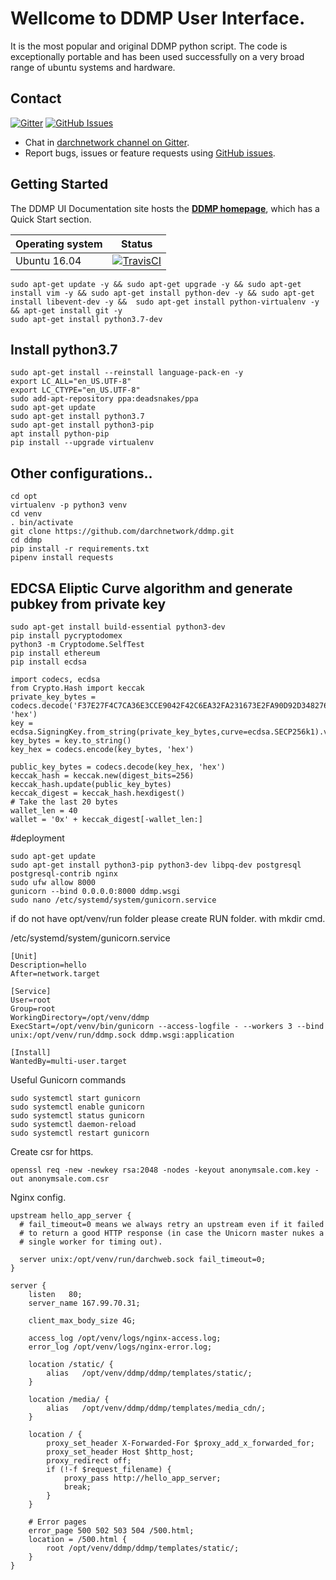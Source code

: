 # Wellcome to DDMP User Interface.

It is the most popular and original DDMP python script. The code is exceptionally portable and has been used successfully on a very broad range of ubuntu systems and hardware.

## Contact

[![Gitter](https://img.shields.io/gitter/room/nwjs/nw.js.svg)](https://gitter.im/darchnetwork/)
[![GitHub Issues](https://img.shields.io/badge/open%20issues-0-yellow.svg)](https://github.com/darchnetwork/ddmp/issues)

- Chat in [darchnetwork channel on Gitter](https://gitter.im/darchnetwork).
- Report bugs, issues or feature requests using [GitHub issues](https://github.com/darchnetwork/ddmp/issues).



## Getting Started

The DDMP UI Documentation site hosts the **[DDMP homepage](http://anonymsale.com/)**, which
has a Quick Start section.

Operating system | Status
---------------- | ----------
Ubuntu 16.04 | [![TravisCI](https://img.shields.io/badge/build-passing-brightgreen.svg)](https://travis-ci.org/darchnetwork/darchnetwork-github)


```shell
sudo apt-get update -y && sudo apt-get upgrade -y && sudo apt-get install vim -y && sudo apt-get install python-dev -y && sudo apt-get install libevent-dev -y &&  sudo apt-get install python-virtualenv -y && apt-get install git -y
sudo apt-get install python3.7-dev
```

## Install python3.7

```shell
sudo apt-get install --reinstall language-pack-en -y
export LC_ALL="en_US.UTF-8"
export LC_CTYPE="en_US.UTF-8"
sudo add-apt-repository ppa:deadsnakes/ppa
sudo apt-get update
sudo apt-get install python3.7
sudo apt-get install python3-pip
apt install python-pip
pip install --upgrade virtualenv
```


## Other configurations..

```shell
cd opt
virtualenv -p python3 venv
cd venv
. bin/activate
git clone https://github.com/darchnetwork/ddmp.git
cd ddmp
pip install -r requirements.txt
pipenv install requests
```

## EDCSA Eliptic Curve algorithm and generate pubkey from private key
```shell
sudo apt-get install build-essential python3-dev
pip install pycryptodomex
python3 -m Cryptodome.SelfTest
pip install ethereum
pip install ecdsa
```

```python3
import codecs, ecdsa
from Crypto.Hash import keccak
private_key_bytes = codecs.decode('F37E27F4C7CA36E3CCE9042F42C6EA32FA231673E2FA90D92D348276460BE488', 'hex')
key = ecdsa.SigningKey.from_string(private_key_bytes,curve=ecdsa.SECP256k1).verifying_key
key_bytes = key.to_string()
key_hex = codecs.encode(key_bytes, 'hex')

public_key_bytes = codecs.decode(key_hex, 'hex')
keccak_hash = keccak.new(digest_bits=256)
keccak_hash.update(public_key_bytes)
keccak_digest = keccak_hash.hexdigest()
# Take the last 20 bytes
wallet_len = 40
wallet = '0x' + keccak_digest[-wallet_len:]
```





#deployment



```shell
sudo apt-get update
sudo apt-get install python3-pip python3-dev libpq-dev postgresql postgresql-contrib nginx
sudo ufw allow 8000
gunicorn --bind 0.0.0.0:8000 ddmp.wsgi
sudo nano /etc/systemd/system/gunicorn.service
```

if do not have opt/venv/run folder please create RUN folder. with mkdir cmd.


/etc/systemd/system/gunicorn.service
```shell
[Unit]
Description=hello
After=network.target

[Service]
User=root
Group=root
WorkingDirectory=/opt/venv/ddmp
ExecStart=/opt/venv/bin/gunicorn --access-logfile - --workers 3 --bind unix:/opt/venv/run/ddmp.sock ddmp.wsgi:application

[Install]
WantedBy=multi-user.target
```



Useful Gunicorn commands
```shell
sudo systemctl start gunicorn
sudo systemctl enable gunicorn
sudo systemctl status gunicorn
sudo systemctl daemon-reload
sudo systemctl restart gunicorn
```


Create csr for https.
```shell
openssl req -new -newkey rsa:2048 -nodes -keyout anonymsale.com.key -out anonymsale.com.csr
```



Nginx config.
```shell
upstream hello_app_server {
  # fail_timeout=0 means we always retry an upstream even if it failed
  # to return a good HTTP response (in case the Unicorn master nukes a
  # single worker for timing out).

  server unix:/opt/venv/run/darchweb.sock fail_timeout=0;
}

server {
    listen   80;
    server_name 167.99.70.31;

    client_max_body_size 4G;

    access_log /opt/venv/logs/nginx-access.log;
    error_log /opt/venv/logs/nginx-error.log;

    location /static/ {
        alias   /opt/venv/ddmp/ddmp/templates/static/;
    }

    location /media/ {
        alias   /opt/venv/ddmp/ddmp/templates/media_cdn/;
    }

    location / {
        proxy_set_header X-Forwarded-For $proxy_add_x_forwarded_for;
        proxy_set_header Host $http_host;
        proxy_redirect off;
        if (!-f $request_filename) {
            proxy_pass http://hello_app_server;
            break;
        }
    }

    # Error pages
    error_page 500 502 503 504 /500.html;
    location = /500.html {
        root /opt/venv/ddmp/ddmp/templates/static/;
    }
}
```
